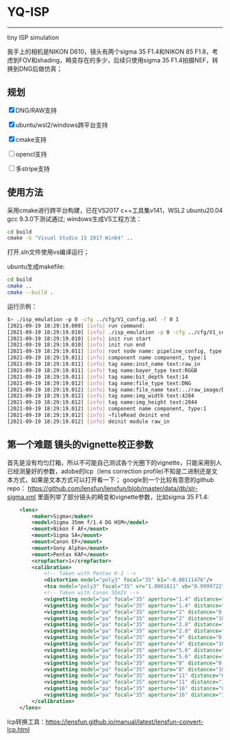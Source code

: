 # YQ-ISP
-------
tiny ISP simulation

我手上的相机是NIKON D610，镜头有两个sigma 35 F1.4和NIKON 85 F1.8，考虑到FOV和shading，畸变存在的多少，后续只使用sigma 35 F1.4拍摄NEF，转换到DNG后做仿真；

## 规划
<input type="checkbox" checked>DNG/RAW支持</input>

<input type="checkbox" checked>ubuntu/wsl2/windows跨平台支持</input>

<input type="checkbox" checked>cmake支持</input>

<input type="checkbox">opencl支持</input>

<input type="checkbox">多stripe支持</input>

## 使用方法
采用cmake进行跨平台构建，已在VS2017 c++工具集v141，WSL2 ubuntu20.04 gcc 9.3.0下测试通过;
windows生成VS工程方法：
```bat
cd build
cmake -G "Visual Studio 15 2017 Win64" ..
```
打开.sln文件使用vs编译运行；

ubuntu生成makefile:
```sh
cd build
cmake ..
cmake --build .
```
运行示例：
```sh
$> ./isp_emulation -p 0 -cfg ../cfg/V1_config.xml -f 0 1
[2021-09-19 18:29:19.009] [info] run command:
[2021-09-19 18:29:19.010] [info] ./isp_emulation -p 0 -cfg ../cfg/V1_config.xml -f 0 1
[2021-09-19 18:29:19.010] [info] init run start
[2021-09-19 18:29:19.010] [info] init run end
[2021-09-19 18:29:19.011] [info] root node name: pipeline_config, type:1
[2021-09-19 18:29:19.011] [info] component name component, type:1
[2021-09-19 18:29:19.011] [info] tag name:inst_name text:raw_in
[2021-09-19 18:29:19.011] [info] tag name:bayer_type text:RGGB
[2021-09-19 18:29:19.011] [info] tag name:bit_depth text:14
[2021-09-19 18:29:19.012] [info] tag name:file_type text:DNG
[2021-09-19 18:29:19.012] [info] tag name:file_name text:../raw_image/D700FAR4256convert.dng
[2021-09-19 18:29:19.012] [info] tag name:img_width text:4284
[2021-09-19 18:29:19.012] [info] tag name:img_height text:2844
[2021-09-19 18:29:19.012] [info] component name component, type:1
[2021-09-19 18:29:19.012] [info] ~fileRead deinit end
[2021-09-19 18:29:19.012] [info] deinit module raw_in
```

## **第一个难题 镜头的vignette校正参数**
首先是没有均匀灯箱，所以不可能自己测试各个光圈下的vignette，只能采用别人已经测量好的参数，adobe的lcp（lens correction profile)不知是二进制还是文本方式，如果是文本方式可以打开看一下；
google到一个比较有意思的github repo：
https://github.com/lensfun/lensfun/blob/master/data/db/slr-sigma.xml
里面列举了部分镜头的畸变和vignette参数，比如sigma 35 F1.4:
```xml
    <lens>
        <maker>Sigma</maker>
        <model>Sigma 35mm f/1.4 DG HSM</model>
        <mount>Nikon F AF</mount>
        <mount>Sigma SA</mount>
        <mount>Canon EF</mount>
        <mount>Sony Alpha</mount>
        <mount>Pentax KAF</mount>
        <cropfactor>1</cropfactor>
        <calibration>
            <!-- Taken with Pentax K-1 -->
            <distortion model="poly3" focal="35" k1="-0.00111476"/>
            <tca model="poly3" focal="35" vr="1.0001811" vb="0.9999722"/>
            <!-- Taken with Canon 5DmIV -->
            <vignetting model="pa" focal="35" aperture="1.4" distance="0.3" k1="-1.2015" k2="0.9026" k3="-0.3583"/>
            <vignetting model="pa" focal="35" aperture="1.4" distance="1000" k1="-1.8858" k2="1.9295" k3="-0.8556"/>
            <vignetting model="pa" focal="35" aperture="2" distance="0.3" k1="-0.1579" k2="-0.3705" k3="0.0878"/>
            <vignetting model="pa" focal="35" aperture="2" distance="1000" k1="-0.2270" k2="-1.0931" k3="0.6582"/>
            <vignetting model="pa" focal="35" aperture="2.8" distance="0.3" k1="-0.2655" k2="0.0048" k3="0.0296"/>
            <vignetting model="pa" focal="35" aperture="2.8" distance="1000" k1="-0.2521" k2="-0.1862" k3="-0.0193"/>
            <vignetting model="pa" focal="35" aperture="4" distance="0.3" k1="-0.2681" k2="0.0047" k3="0.0334"/>
            <vignetting model="pa" focal="35" aperture="4" distance="1000" k1="-0.3937" k2="0.2511" k3="-0.2028"/>
            <vignetting model="pa" focal="35" aperture="5.6" distance="0.3" k1="-0.2729" k2="0.0160" k3="0.0253"/>
            <vignetting model="pa" focal="35" aperture="5.6" distance="1000" k1="-0.3411" k2="0.0175" k3="0.0299"/>
            <vignetting model="pa" focal="35" aperture="8" distance="0.3" k1="-0.2754" k2="0.0196" k3="0.0226"/>
            <vignetting model="pa" focal="35" aperture="8" distance="1000" k1="-0.3436" k2="0.0164" k3="0.0327"/>
            <vignetting model="pa" focal="35" aperture="11" distance="0.3" k1="-0.2803" k2="0.0277" k3="0.0162"/>
            <vignetting model="pa" focal="35" aperture="11" distance="1000" k1="-0.3530" k2="0.0292" k3="0.0271"/>
            <vignetting model="pa" focal="35" aperture="16" distance="0.3" k1="-0.2898" k2="0.0395" k3="0.0103"/>
            <vignetting model="pa" focal="35" aperture="16" distance="1000" k1="-0.3670" k2="0.0498" k3="0.0171"/>
        </calibration>
    </lens>
```
lcp转换工具：https://lensfun.github.io/manual/latest/lensfun-convert-lcp.html
